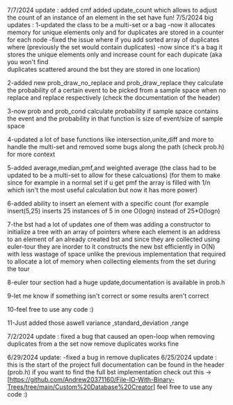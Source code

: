 7/7/2024 update :
added cmf 
added update_count which allows to adjust the count of an instance of an element in the set
have fun!
7/5/2024 big updates :
1-updated the class to be a multi-set or a bag 
  -now it allocates memory for unique elements only and for duplicates are stored in a counter for each node
  -fixed the issue where if you add sorted array of duplicates where (previously the set would contain duplicates) 
  -now since it's a bag it stores the unique elements only and increase count for each dupicate (aka you won't find     
  duplicates scattered around the bst they are stored in one location)

2-added new prob_draw_no_replace and prob_draw_replace they calculate the probability of a certain event to be picked from a sample space when no replace and replace respectively (check the documentation of the header)

3-now prob and prob_cond calculate probability if sample space contains the event and the probability in that function is size of event/size of sample space 

4-updated a lot of base functions like intersection,unite,diff and more to handle the multi-set and removed some bugs along the path (check prob.h) for more context 

5-added average,median,pmf,and weighted average (the class had to be updated to be a multi-set to allow for these calcuations) (for them to make since for example in a normal set if u get pmf the array is filled with 1/n which isn't the most useful calculation but now it has more power)

6-added ability to insert an element with a specific count (for example insert(5,25) inserts 25 instances of 5
in one O(logn) instead of 25*O(logn) 

7-the bst had a lot of updates one of them was adding a constructor to initialize a tree with an array of pointers where each element is an address to an element of an already created bst and since they are collected using euler-tour they are inorder to it constructs the new bst efficiently in O(N) with less wastage of space unlike the previous implementation that required to allocate a lot of memory when collecting elements from the set during the tour

8-euler tour section had a huge update,documentation is available in prob.h 

9-let me know if something isn't correct or some results aren't correct 

10-feel free to use any code :)

11-Just added those aswell variance ,standard_deviation ,range 

7/2/2024 update :
fixed a bug that caused an open-loop when removing duplicates from a the set
now remove duplicates works fine 

6/29/2024 update:
-fixed a bug in remove duplicates
6/25/2024 update :
this is the start of the project full documentation can be found in the header (prob.h) 
if you want to find the full bst implementation check out this ->[https://github.com/Andrew20371160/File-IO-With-Binary-Trees/tree/main/Custom%20Database%20Creator]
feel free to use any code :)


